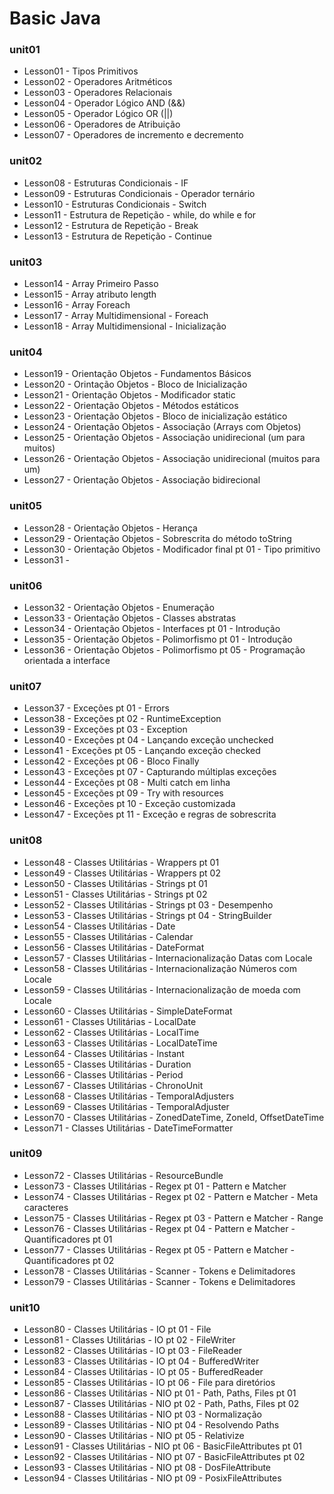 # Basic Java[]()

### unit01
  * Lesson01 - Tipos Primitivos
  * Lesson02 - Operadores Aritméticos
  * Lesson03 - Operadores Relacionais
  * Lesson04 - Operador Lógico AND (&&)
  * Lesson05 - Operador Lógico OR (||)
  * Lesson06 - Operadores de Atribuição
  * Lesson07 - Operadores de incremento e decremento
### unit02
  * Lesson08 - Estruturas Condicionais - IF
  * Lesson09 - Estruturas Condicionais - Operador ternário
  * Lesson10 - Estruturas Condicionais - Switch
  * Lesson11 - Estrutura de Repetição - while, do while e for
  * Lesson12 - Estrutura de Repetição - Break
  * Lesson13 - Estrutura de Repetição - Continue
### unit03
  * Lesson14 - Array Primeiro Passo
  * Lesson15 - Array atributo length
  * Lesson16 - Array Foreach
  * Lesson17 - Array Multidimensional - Foreach
  * Lesson18 - Array Multidimensional - Inicialização
### unit04
  * Lesson19 - Orientação Objetos - Fundamentos Básicos
  * Lesson20 - Orintação Objetos - Bloco de Inicialização
  * Lesson21 - Orientação Objetos - Modificador static
  * Lesson22 - Orientação Objetos - Métodos estáticos
  * Lesson23 - Orientação Objetos - Bloco de inicialização estático
  * Lesson24 - Orientação Objetos - Associação (Arrays com Objetos)
  * Lesson25 - Orientação Objetos - Associação unidirecional (um para muitos)
  * Lesson26 - Orientação Objetos - Associação unidirecional (muitos para um)
  * Lesson27 - Orientação Objetos - Associação bidirecional
### unit05
  * Lesson28 - Orientação Objetos - Herança
  * Lesson29 - Orientação Objetos - Sobrescrita do método toString
  * Lesson30 - Orientação Objetos - Modificador final pt 01 - Tipo primitivo
  * Lesson31 - 
### unit06
  * Lesson32 - Orientação Objetos - Enumeração
  * Lesson33 - Orientação Objetos - Classes abstratas
  * Lesson34 - Orientação Objetos - Interfaces pt 01 - Introdução
  * Lesson35 - Orientação Objetos - Polimorfismo pt 01 - Introdução
  * Lesson36 - Orientação Objetos - Polimorfismo pt 05 - Programação orientada a interface
### unit07
  * Lesson37 - Exceções pt 01 - Errors
  * Lesson38 - Exceções pt 02 - RuntimeException
  * Lesson39 - Exceções pt 03 - Exception
  * Lesson40 - Exceções pt 04 - Lançando exceção unchecked
  * Lesson41 - Exceções pt 05 - Lançando exceção checked
  * Lesson42 - Exceções pt 06 - Bloco Finally
  * Lesson43 - Exceções pt 07 - Capturando múltiplas exceções
  * Lesson44 - Exceções pt 08 - Multi catch em linha
  * Lesson45 - Exceções pt 09 - Try with resources
  * Lesson46 - Exceções pt 10 - Exceção customizada
  * Lesson47 - Exceções pt 11 - Exceção e regras de sobrescrita
### unit08
  * Lesson48 - Classes Utilitárias - Wrappers pt 01
  * Lesson49 - Classes Utilitárias - Wrappers pt 02
  * Lesson50 - Classes Utilitárias - Strings pt 01
  * Lesson51 - Classes Utilitárias - Strings pt 02
  * Lesson52 - Classes Utilitárias - Strings pt 03 - Desempenho
  * Lesson53 - Classes Utilitárias - Strings pt 04 - StringBuilder
  * Lesson54 - Classes Utilitárias - Date
  * Lesson55 - Classes Utilitárias - Calendar
  * Lesson56 - Classes Utilitárias - DateFormat
  * Lesson57 - Classes Utilitárias - Internacionalização Datas com Locale
  * Lesson58 - Classes Utilitárias - Internacionalização Números com Locale
  * Lesson59 - Classes Utilitárias - Internacionalização de moeda com Locale
  * Lesson60 - Classes Utilitárias - SimpleDateFormat
  * Lesson61 - Classes Utilitárias - LocalDate
  * Lesson62 - Classes Utilitárias - LocalTime
  * Lesson63 - Classes Utilitárias - LocalDateTime
  * Lesson64 - Classes Utilitárias - Instant
  * Lesson65 - Classes Utilitárias - Duration
  * Lesson66 - Classes Utilitárias - Period
  * Lesson67 - Classes Utilitárias - ChronoUnit
  * Lesson68 - Classes Utilitárias - TemporalAdjusters
  * Lesson69 - Classes Utilitárias - TemporalAdjuster
  * Lesson70 - Classes Utilitárias - ZonedDateTime, ZoneId, OffsetDateTime
  * Lesson71 - Classes Utilitárias - DateTimeFormatter
### unit09
  * Lesson72 - Classes Utilitárias - ResourceBundle
  * Lesson73 - Classes Utilitárias - Regex pt 01 - Pattern e Matcher
  * Lesson74 - Classes Utilitárias - Regex pt 02 - Pattern e Matcher - Meta caracteres
  * Lesson75 - Classes Utilitárias - Regex pt 03 - Pattern e Matcher - Range
  * Lesson76 - Classes Utilitárias - Regex pt 04 - Pattern e Matcher - Quantificadores pt 01
  * Lesson77 - Classes Utilitárias - Regex pt 05 - Pattern e Matcher - Quantificadores pt 02
  * Lesson78 - Classes Utilitárias - Scanner - Tokens e Delimitadores
  * Lesson79 - Classes Utilitárias - Scanner - Tokens e Delimitadores
### unit10
  * Lesson80 - Classes Utilitárias - IO pt 01 - File
  * Lesson81 - Classes Utilitárias - IO pt 02 - FileWriter
  * Lesson82 - Classes Utilitárias - IO pt 03 - FileReader
  * Lesson83 - Classes Utilitárias - IO pt 04 - BufferedWriter
  * Lesson84 - Classes Utilitárias - IO pt 05 - BufferedReader
  * Lesson85 - Classes Utilitárias - IO pt 06 - File para diretórios
  * Lesson86 - Classes Utilitárias - NIO pt 01 - Path, Paths, Files pt 01
  * Lesson87 - Classes Utilitárias - NIO pt 02 - Path, Paths, Files pt 02
  * Lesson88 - Classes Utilitárias - NIO pt 03 - Normalização
  * Lesson89 - Classes Utilitárias - NIO pt 04 - Resolvendo Paths
  * Lesson90 - Classes Utilitárias - NIO pt 05 - Relativize
  * Lesson91 - Classes Utilitárias - NIO pt 06 - BasicFileAttributes pt 01
  * Lesson92 - Classes Utilitárias - NIO pt 07 - BasicFileAttributes pt 02
  * Lesson93 - Classes Utilitárias - NIO pt 08 - DosFileAttribute
  * Lesson94 - Classes Utilitárias - NIO pt 09 - PosixFileAttributes
